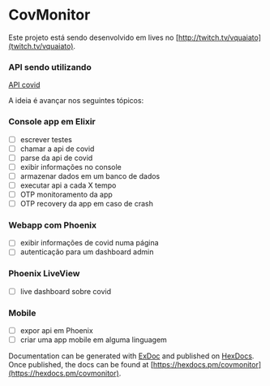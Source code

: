 # CovMonitor

Este projeto está sendo desenvolvido em lives no [http://twitch.tv/vquaiato](twitch.tv/vquaiato).

### API sendo utilizando
[API covid](https://documenter.getpostman.com/view/10808728/SzS8rjbc?version=latest#4b88f773-be9b-484f-b521-bb58dda0315c)

A ideia é avançar nos seguintes tópicos:

### Console app em Elixir
- [ ] escrever testes
- [ ] chamar a api de covid
- [ ] parse da api de covid
- [ ] exibir informações no console
- [ ] armazenar dados em um banco de dados
- [ ] executar api a cada X tempo
- [ ] OTP monitoramento da app
- [ ] OTP recovery da app em caso de crash

### Webapp com Phoenix
- [ ] exibir informações de covid numa página
- [ ] autenticação para um dashboard admin

### Phoenix LiveView
- [ ] live dashboard sobre covid

### Mobile
- [ ] expor api em Phoenix
- [ ] criar uma app mobile em alguma linguagem

Documentation can be generated with [ExDoc](https://github.com/elixir-lang/ex_doc)
and published on [HexDocs](https://hexdocs.pm). Once published, the docs can
be found at [https://hexdocs.pm/covmonitor](https://hexdocs.pm/covmonitor).

